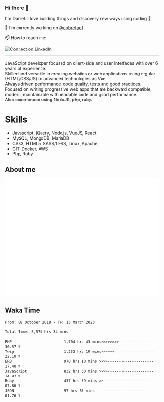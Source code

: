 ### Hi there 👋

I'm Daniel. I love building things and discovery new ways using coding :raised_hands: 

🔭 I’m currently working on [@cobrefacil](https://www.cobrefacil.com.br/)

📫 How to reach me:

[![Connect on LinkedIn](https://img.shields.io/badge/--linkedin?label=LinkedIn&logo=LinkedIn&style=social)](https://www.linkedin.com/in/daniel-cerverizzo/)

---

JavaScript developer focused on client-side and user interfaces with over 6 years of experience.  
Skilled and versatile in creating websites or web applications using regular (HTML/CSS/JS) or advanced technologies as Vue.  
Always driven performance, code quality, tests and good practices.  
 Focused on writing progressive web apps that are backward compatible, modern, maintainable with readable code and good performance.  
Also experienced using NodeJS, php, ruby. 


# Skills

 - Javascript, jQuery, Node.js, VueJS, React
 - MySQL, MongoDB, MariaDB    
 - CSS3, HTML5, SASS/LESS,  Linux, Apache,
 - GIT, Docker, AWS
 - Php, Ruby

## About me

![Metrics](/github-metrics.svg)

## Waka Time

<!--START_SECTION:waka-->

```text
From: 08 October 2018 - To: 13 March 2023

Total Time: 5,575 hrs 34 mins

PHP                        1,704 hrs 43 mins>>>>>>>>-----------------   30.57 %
Twig                       1,232 hrs 19 mins>>>>>>-------------------   22.10 %
ERB                        970 hrs 10 mins >>>>---------------------   17.40 %
JavaScript                 832 hrs 30 mins >>>>---------------------   14.93 %
Ruby                       437 hrs 59 mins >>-----------------------   07.86 %
JSON                       97 hrs 55 mins  -------------------------   01.76 %
```

<!--END_SECTION:waka-->

